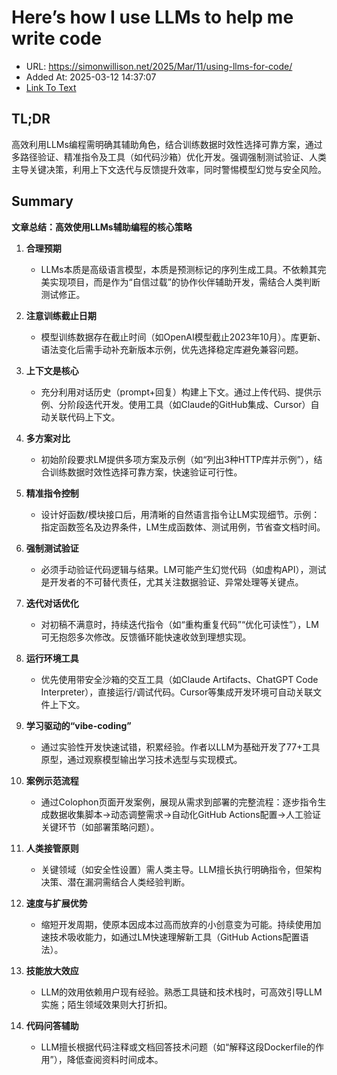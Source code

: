 # Here’s how I use LLMs to help me write code
- URL: https://simonwillison.net/2025/Mar/11/using-llms-for-code/
- Added At: 2025-03-12 14:37:07
- [Link To Text](2025-03-12-here’s-how-i-use-llms-to-help-me-write-code_raw.md)

## TL;DR
高效利用LLMs编程需明确其辅助角色，结合训练数据时效性选择可靠方案，通过多路径验证、精准指令及工具（如代码沙箱）优化开发。强调强制测试验证、人类主导关键决策，利用上下文迭代与反馈提升效率，同时警惕模型幻觉与安全风险。

## Summary
**文章总结：高效使用LLMs辅助编程的核心策略**

1. **合理预期**  
   - LLMs本质是高级语言模型，本质是预测标记的序列生成工具。不依赖其完美实现项目，而是作为“自信过载”的协作伙伴辅助开发，需结合人类判断测试修正。

2. **注意训练截止日期**  
   - 模型训练数据存在截止时间（如OpenAI模型截止2023年10月）。库更新、语法变化后需手动补充新版本示例，优先选择稳定库避免兼容问题。

3. **上下文是核心**  
   - 充分利用对话历史（prompt+回复）构建上下文。通过上传代码、提供示例、分阶段迭代开发。使用工具（如Claude的GitHub集成、Cursor）自动关联代码上下文。

4. **多方案对比**  
   - 初始阶段要求LM提供多项方案及示例（如“列出3种HTTP库并示例”），结合训练数据时效性选择可靠方案，快速验证可行性。

5. **精准指令控制**  
   - 设计好函数/模块接口后，用清晰的自然语言指令让LM实现细节。示例：指定函数签名及边界条件，LM生成函数体、测试用例，节省查文档时间。

6. **强制测试验证**  
   - 必须手动验证代码逻辑与结果。LM可能产生幻觉代码（如虚构API），测试是开发者的不可替代责任，尤其关注数据验证、异常处理等关键点。

7. **迭代对话优化**  
   - 对初稿不满意时，持续迭代指令（如“重构重复代码”“优化可读性”），LM可无抱怨多次修改。反馈循环能快速收敛到理想实现。

8. **运行环境工具**  
   - 优先使用带安全沙箱的交互工具（如Claude Artifacts、ChatGPT Code Interpreter），直接运行/调试代码。Cursor等集成开发环境可自动关联文件上下文。

9. **学习驱动的“vibe-coding”**  
   - 通过实验性开发快速试错，积累经验。作者以LLM为基础开发了77+工具原型，通过观察模型输出学习技术选型与实现模式。

10. **案例示范流程**  
    - 通过Colophon页面开发案例，展现从需求到部署的完整流程：逐步指令生成数据收集脚本→动态调整需求→自动化GitHub Actions配置→人工验证关键环节（如部署策略问题）。

11. **人类接管原则**  
    - 关键领域（如安全性设置）需人类主导。LLM擅长执行明确指令，但架构决策、潜在漏洞需结合人类经验判断。

12. **速度与扩展优势**  
    - 缩短开发周期，使原本因成本过高而放弃的小创意变为可能。持续使用加速技术吸收能力，如通过LM快速理解新工具（GitHub Actions配置语法）。

13. **技能放大效应**  
    - LLM的效用依赖用户现有经验。熟悉工具链和技术栈时，可高效引导LLM实施；陌生领域效果则大打折扣。

14. **代码问答辅助**  
    - LLM擅长根据代码注释或文档回答技术问题（如“解释这段Dockerfile的作用”），降低查阅资料时间成本。
